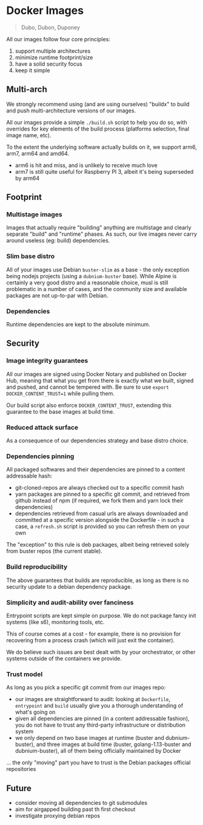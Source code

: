 # Docker Images

> Dubo, Dubon, Duponey

All our images follow four core principles:

 1. support multiple architectures
 1. minimize runtime footprint/size
 1. have a solid security focus
 1. keep it simple

## Multi-arch

We strongly recommend using (and are using ourselves) "buildx" to build and push multi-architecture versions of our images.

All our images provide a simple `./build.sh` script to help you do so, with overrides for key elements of the build process (platforms selection, final image name, etc).

To the extent the underlying software actually builds on it, we support arm6, arm7, arm64 and amd64.

 * arm6 is hit and miss, and is unlikely to receive much love
 * arm7 is still quite useful for Raspberry PI 3, albeit it's being superseded by arm64

## Footprint

### Multistage images

Images that actually require "building" anything are multistage and clearly separate "build" and "runtime" phases.
As such, our live images never carry around useless (eg: build) dependencies.

### Slim base distro

All of your images use Debian `buster-slim` as a base - the only exception being nodejs projects (using a `dubnium-buster` base).
While Alpine is certainly a very good distro and a reasonable choice, musl is still problematic in a number of cases,
and the community size and available packages are not up-to-par with Debian.

### Dependencies

Runtime dependencies are kept to the absolute minimum.

## Security 

### Image integrity guarantees

All our images are signed using Docker Notary and published on Docker Hub, meaning that what you get from there is exactly 
what we built, signed and pushed, and cannot be tempered with.
Be sure to use `export DOCKER_CONTENT_TRUST=1` while pulling them.

Our build script also enforce `DOCKER_CONTENT_TRUST`, extending this guarantee to the base images at build time.

### Reduced attack surface

As a consequence of our dependencies strategy and base distro choice.

### Dependencies pinning

All packaged softwares and their dependencies are pinned to a content addressable hash:

 * git-cloned-repos are always checked out to a specific commit hash
 * yarn packages are pinned to a specific git commit, and retrieved from github instead of npm (if required, we fork them and yarn lock their dependencies)
 * dependencies retrieved from casual urls are always downloaded and committed at a specific version alongside the Dockerfile - in such a case, a `refresh.sh` 
 script is provided so you can refresh them on your own

The "exception" to this rule is deb packages, albeit being retrieved solely from buster repos (the current stable).

### Build reproducibility

The above guarantees that builds are reproducible, as long as there is no security update to a debian dependency package.

### Simplicity and audit-ability over fanciness

Entrypoint scripts are kept simple on purpose.
We do not package fancy init systems (like s6), monitoring tools, etc.

This of course comes at a cost - for example, there is no provision for recovering from a process crash (which will just exit the container).

We do believe such issues are best dealt with by your orchestrator, or other systems outside of the containers we provide.

### Trust model

As long as you pick a specific git commit from our images repo:

 * our images are straightforward to audit: looking at `Dockerfile`, `entrypoint` and `build` usually give you a thorough understanding of what's going on
 * given all dependencies are pinned (in a content addressable fashion), you do not have to trust any third-party infrastructure or distribution system
 * we only depend on two base images at runtime (buster and dubnium-buster), and three images at build time (buster, golang-1.13-buster and dubnium-buster), all of them being officially maintained by Docker

... the only "moving" part you have to trust is the Debian packages official repositories

## Future

 * consider moving all dependencies to git submodules
 * aim for airgapped building past th first checkout
 * investigate proxying debian repos